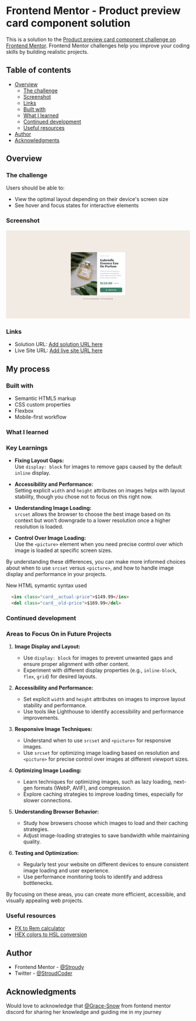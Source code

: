 # Frontend Mentor - Product preview card component solution

This is a solution to the [Product preview card component challenge on Frontend Mentor](https://www.frontendmentor.io/challenges/product-preview-card-component-GO7UmttRfa). Frontend Mentor challenges help you improve your coding skills by building realistic projects. 

## Table of contents

- [Overview](#overview)
  - [The challenge](#the-challenge)
  - [Screenshot](#screenshot)
  - [Links](#links)
  - [Built with](#built-with)
  - [What I learned](#what-i-learned)
  - [Continued development](#continued-development)
  - [Useful resources](#useful-resources)
- [Author](#author)
- [Acknowledgments](#acknowledgments)

## Overview

### The challenge

Users should be able to:

- View the optimal layout depending on their device's screen size
- See hover and focus states for interactive elements

### Screenshot

![](./images/desktop%20product%20component%20screenshot.png)

### Links

- Solution URL: [Add solution URL here](https://your-solution-url.com)
- Live Site URL: [Add live site URL here](https://your-live-site-url.com)

## My process

### Built with

- Semantic HTML5 markup
- CSS custom properties
- Flexbox
- Mobile-first workflow

### What I learned

### Key Learnings

- **Fixing Layout Gaps:**  
  Use `display: block` for images to remove gaps caused by the default `inline` display.

- **Accessibility and Performance:**  
  Setting explicit `width` and `height` attributes on images helps with layout stability, though you chose not to focus on this right now.

- **Understanding Image Loading:**  
  `srcset` allows the browser to choose the best image based on its context but won't downgrade to a lower resolution once a higher resolution is loaded.

- **Control Over Image Loading:**  
  Use the `<picture>` element when you need precise control over which image is loaded at specific screen sizes.

By understanding these differences, you can make more informed choices about when to use `srcset` versus `<picture>`, and how to handle image display and performance in your projects.

New HTML symantic syntax used
```html
  <ins class="card__actual-price">$149.99</ins>
  <del class="card__old-price">$169.99</del>
```

### Continued development

### Areas to Focus On in Future Projects

1. **Image Display and Layout:**
   - Use `display: block` for images to prevent unwanted gaps and ensure proper alignment with other content.
   - Experiment with different display properties (e.g., `inline-block`, `flex`, `grid`) for desired layouts.

2. **Accessibility and Performance:**
   - Set explicit `width` and `height` attributes on images to improve layout stability and performance.
   - Use tools like Lighthouse to identify accessibility and performance improvements.

3. **Responsive Image Techniques:**
   - Understand when to use `srcset` and `<picture>` for responsive images.
   - Use `srcset` for optimizing image loading based on resolution and `<picture>` for precise control over images at different viewport sizes.

4. **Optimizing Image Loading:**
   - Learn techniques for optimizing images, such as lazy loading, next-gen formats (WebP, AVIF), and compression.
   - Explore caching strategies to improve loading times, especially for slower connections.

5. **Understanding Browser Behavior:**
   - Study how browsers choose which images to load and their caching strategies.
   - Adjust image-loading strategies to save bandwidth while maintaining quality.

6. **Testing and Optimization:**
   - Regularly test your website on different devices to ensure consistent image loading and user experience.
   - Use performance monitoring tools to identify and address bottlenecks.

By focusing on these areas, you can create more efficient, accessible, and visually appealing web projects.


### Useful resources

- [PX to Rem calculator](https://nekocalc.com/px-to-rem-converter)
- [HEX colors to HSL conversion](https://htmlcolors.com/hex-to-hsl#google_vignette)


## Author

- Frontend Mentor - [@Stroudy](https://www.frontendmentor.io/profile/Stroudy)
- Twitter - [@StroudCoder](https://x.com/StroudCoder)

## Acknowledgments
Would love to acknowledge that [@Grace-Snow](https://fedmentor.dev/) from fontend mentor discord for sharing her knowledge and guiding me in my journey
